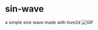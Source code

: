 # sin-wave
a simple sine wave made with love2d
![GIF](https://github.com/chouhbi/sin-wave/main/1.gif?raw=true)
